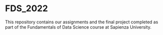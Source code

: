 # FDS_2022
This repository contains our assignments and the final project completed as part of the Fundamentals of Data Science course at Sapienza University.
